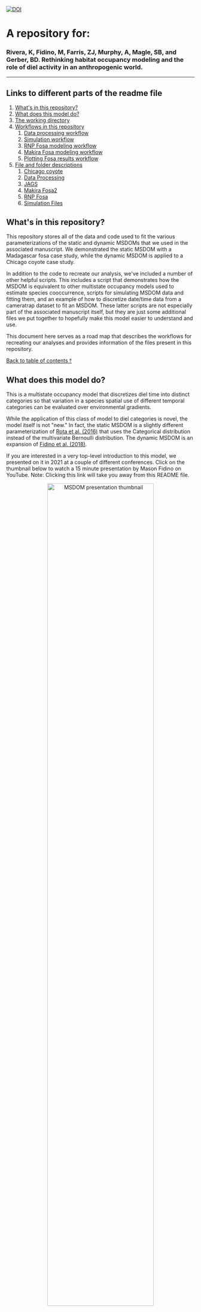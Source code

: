 [![DOI](https://zenodo.org/badge/DOI/10.5281/zenodo.5828410.svg)](https://doi.org/10.5281/zenodo.5828410)


# A repository for:

### Rivera, K, Fidino, M, Farris, ZJ, Murphy, A, Magle, SB, and Gerber, BD. Rethinking habitat occupancy modeling and the role of diel activity in an anthropogenic world. 

---

## Links to different parts of the readme file

1. [What's in this repository?](#whats-in-this-repository)
2. [What does this model do?](#what-does-this-model-do)
3. [The working directory](#the-working-directory)
4. [Workflows in this repository](#workflows-in-this-repository)
	1. [Data processing workflow](#data-processing-workflow)
	2. [Simulation workflow](#simulation-workflow)
	3. [RNP Fosa modeling workflow](#rnp-fosa-modeling-workflow)
	4. [Makira Fosa modeling workflow](#makira-fosa-modeling-workflow)
	5. [Plotting Fosa results workflow](#plotting-fosa-results-workflow)
5. [File and folder descriptions](#file-and-folder-descriptions)
	1. [Chicago coyote](#chicago-coyote)
	2. [Data Processing](#data-processing)
	3. [JAGS](#jags)
	4. [Makira Fosa2](#makira-fosa2)
	5. [RNP Fosa](#rnp-fosa)
	6. [Simulation Files](#simulation-files)



## What's in this repository?

This repository stores all of the data and code used to fit the various parameterizations of the static and dynamic MSDOMs that we used in the associated manuscript. We demonstrated the static MSDOM with a Madagascar fosa case study, while the dynamic MSDOM is applied to a Chicago coyote case study. 

In addition to the code to recreate our analysis, we've included a number of other helpful scripts. This includes a script that demonstrates how the MSDOM is equivalent to other multistate occupancy models used to estimate species cooccurrence, scripts for simulating MSDOM data and fitting them, and an example of how to discretize date/time data from a cameratrap dataset to fit an MSDOM. These latter scripts are not especially part of the associated manuscript itself, but they are just some additional files we put together to hopefully make this model easier to understand and use.

This document here serves as a road map that describes the workflows for recreating our analyses and provides information of the files present in this repository.


[Back to table of contents ⤒](#a-repository-for)

## What does this model do?

This is a multistate occupancy model that discretizes diel time into distinct categories so that variation in a species spatial use of different temporal categories can be evaluated over environmental gradients. 

While the application of this class of model to diel categories is novel, the model itself is not "new." In fact, the static MSDOM is a slightly different parameterization of [Rota et al. (2016)](https://doi.org/10.1111/2041-210X.12587) that uses the Categorical distribution instead of the multivariate Bernoulli distribution. The dynamic MSDOM is an expansion of [Fidino et al. (2018)](https://doi.org/10.1111/2041-210X.13117).

If you are interested in a very top-level introduction to this model, we presented on it in 2021 at a couple of different conferences. Click on the thumbnail below to watch a 15 minute presentation by Mason Fidino on YouTube. Note: Clicking this link will take you away from this README file.


<a target="_blank" rel="noopener noreferrer" href="https://www.youtube.com/watch?v=r1ZMLwPQAkM" title="MSDOM presentation">
  <p align="center">
    <img width="75%" src="img_start.JPG" alt="MSDOM presentation thumbnail"/>
  </p>
</a>


[Back to table of contents ⤒](#a-repository-for)


## The working directory

---

For all scripts in this repository, we assume you have set the working directory as the folder that houses the entire repository. All files that are read in or scripts that are run are made relative to this central directory.

Overall, this repository contains 6 subfolders:

1) The **Chicago coyote** folder includes data, R scripts, and plots specific to case study on coyotes that uses the dynamic MSDOM.
2) The **Data Processing** folder includes R scripts and example data on how to prepare data for the MSDOM.
3) The **JAGS** folder includes JAGS models for the static and dynamic MSDOM, including the full, reduced, and null parameterizations.
4) The **Makira Fosa2** folder includes fosa data from Makira Natural Park and R scripts for fitting the static MSDOM, including model comparison using CPO.
5) The **RNP Fosa** folder includes fosa data from Ranomafana National Park and R scripts for fitting the MSDOM, including model comparison using CPO.
6) The **Simulation Files** folder includes scripts for simulating data under different versions of the static and dynamic MSDOM (full, reduced, null) and fitting these models using JAGS.

[Back to table of contents ⤒](#a-repository-for)


## Workflows in this repository

---

As there are multiple analyses, there are multiple workflows in this repository. We describe each of them here, and then leave the more specific file explanations to later in this README file.

### Data processing workflow

The data processing is simply meant as an example, but because it is important to know how to process the data before modeling we thought it was a good idea to demonstrate this. Within `./Data processing/`, the script `Diel.Occ.Script.R` is provided as an exemplar on how to convert single-state occupancy detection matrices to a 4 state matrix to be used in the MSDOM. This script uses the function script `diel.occ.fun.R`, which is also located in `./Data processing/.`

[Back to table of contents ⤒](#a-repository-for)

### Simulation workflow

#### Static model simulations

All of the code for static model simulations are within `./Simulation Files/`. Simulating and fitting data from a model is perhaps the best way to understand how the model works. There are no simulations in the manuscript. These are provided for folks interested in exploring the workings of the MSDOM.
To start, choose whether you want to simulate the Null, Reduced, or Full MSDOM. The respective simulations files are `sim.data.MSDOM.null.model.r`, `sim.data.MSDOM.reduced.model.r`, and `sim.data.MSDOM.full.model.r`.


The simulation scripts are setup to simulate a default of 100 datasets from the chosen model and output a model object, for example, `sim.full.data`.
Once data is simulated, use the script `fit.sim.data.MSDOM.r` to fit models to each data set. The script is setup to fit the Null, Reduced, and Full MSDOMs. Results are automatically output into sequential files, e.g., `fit.simdata.Full.1.out`.
Model comparison using CPO can be done for each of the three models on each data set using the script `model.comparison.CPO.r`.


#### Dynamic model simulations

The dynamic model simulations have been set up so that all you need to do is source the respective R script of the different dynamic MSDOM parameterizations. They can all be found in `./Simulation Files/dynamic_simulations`. As written, these scripts will simulate the data, fit the model, and then compare the parameter estimates to the true values that generated the data in a plot. We have provided four different parameterizations of the dynamic MSDOM for simulation. For each of these scripts, you can either open it up and run through it on your own, or just source the script relative to the working directory.

- `dynamic_conditional.R`: For the full MSDOM that includes second-order parameters. Example of use: `source("./Simulation Files/dynamic_simulation/dynamic_conditional.R")`.

- `dynamic_conditional_indep.rho.R`: Identical to `dynamic_conditional.R` except the detection states are assumed to be independent. Example of use: `source("./Simulation Files/dynamic_simulation/dynamic_conditional_indep_rho.R")`.

- `dynamic_null.R`: This is still a MSDOM, except there are no second-order parameters in the model. Example of use: `source("./Simulation Files/dynamic_simulation/dynamic_null.R")`

- `dynamic_null_indep_rho.R`: Identical to `dynamic_null.R` except the detection states are assumed to be independent.  Example of use: `source("./Simulation Files/dynamic_simulation/dynamic_null_indep_rho.R")`.


All four of these scripts rely on `./Simulation Files/dynamic_simulation/dynamic_utilities.R`, which is a bunch of helper functions to simulate the data, store the true parameter values, prepare the data for the analysis, and compare the estimated results to the true values. Currently, these scripts are set up to randomly generate parameter values. If you wanted to input your own, you would have to generalize `sim_covariates()` in `dynamic_utilities.R` to accept the parameter values.


[Back to table of contents ⤒](#a-repository-for)


### RNP Fosa modeling workflow


There are two scripts that model fosa data from Ranomafana National Park used in the manuscript (both of which can be found in `./RNP Fosa/`), `RNP.MSDOM.modeling.script.r` and `RNP.MSDOM.modeling.script2.r`. The difference between the scripts is that `RNP.MSDOM.modeling.script2.r` includes a categorical covariate to indicate the survey each of the data come from, 2007 or 2008. Each script fits 9 models, in which covariates are used or not and the model specification is either Full, Null, or Reduced.  For each model fit, CPO is estimated and appended to the file `CPO.out.RNP.csv`.

After a model or models are fit, the `RNP.GOF.r` file can be used to derive a Bayesian p-value for goodness of fit.
A plotting script, `RNP.MSDOM.plotting.r`, is provided to explore estimated parameters and predict occupancy probability using a supported covariate.

[Back to table of contents ⤒](#a-repository-for)


### Makira Fosa modeling workflow

The Makira fosa models are fit in `./Makira Fosa2/`. The script `makira.data.script.r` compiles detection non-detection data across sampled to sites into a single R object (`Makira.data2`) that can be used in fitting MSDOMs.
MSDOMs are fit using the script `makira.modeling.script.r`. There are 6 models fit, with and without a covariate, for each of the Full, Reduced, and Null model specifications. These results are used in the manuscript. Each model object is saved within the `./Makira Fosa2` folder and the CPO value is appended to the file, `CPO.out.Makira.csv`.
The results from model outputs can be viewed using the `makira.MSTOM.plotting.r` script.


[Back to table of contents ⤒](#a-repository-for)

### Plotting Fosa results workflow

These figures are generated within the working directory with the file `Fosa_Plots_Final.R.` This script assumes you have ran through both the RNP Fosa and Makira Fosa modeling workflows, and have saved the model output objects (which are used to plot these results).

[Back to table of contents ⤒](#a-repository-for)

### Chicago coyote modeling workflow

All of the dynamic MSDOM Chicago coyote case study analysis is housed within `./Chicago coyote/`. This folder contains a number of utility functions and sub-folders to store model outputs, data, figures, etc. As the data has already been prepared for analysis, the only script that needs to be opened to fit the models to the coyote data is `./Chicago coyote/fit_models.R`, which sources `./Chicago coyote/prep_objects_for_model.R` to get the data objects ready for modeling in JAGS. The script `./Chicago coyote/fit_models.R` will fit the three separate models to the data and save the model output in `./Chicago coyote/model_output/`. To calculate the CPO score of each model, open and run through `./Chicago coyote/model_selection.R`. Finally, to generate the plots of the best fit model, there are two scripts that need to be ran (one for each figure). For the probability of use plots, run through `./Chicago coyote/calculate_steady_state.R`. To generate the transition probability matrix figure, open up and run through `./Chicago coyote/plot_tpm.R`.

There are a few other scripts that could be considered part of this workflow, but they are all related to pulling in spatial data (e.g., `./Chicago coyote/extract_covariates.R`) or preparing the raw coyote data for analysis (e.g., `./Chicago coyote/scrub_coyote_data.R`). We have left these scripts in this folder, but they are not necessary to recreate the analysis.
 
[Back to table of contents ⤒](#a-repository-for)


## File and folder descriptions

---

### Chicago coyote

`./Chicago coyote/` contains four sub-folders:

**data** - Folder of coyote data files

The data folder has 4 files. These files and their associated metadata are:


**./Chicago coyote/data/camera_active.csv**

This file is used to generate the possible days that coyote were not sampled while the camera was active.

| Column       | Type            | Explanation                                                                                                                                                                                                         |
|--------------|-----------------|---------------------------------------------------------------------------------------------------------------------------------------------------------------------------------------------------------------------|
| Site         | categorical     | The site code for a camera trap location                                                                                                                                                                            |
| Long         | coordinate      | The longitude of a camera trap location                                                                                                                                                                             |
| Lat          | coordinate      | The latitude of a camera trap location                                                                                                                                                                              |
| Crs          | numeric         | The coordinate reference system number (crs) for the site coordiantes                                                                                                                                               |
| Species      | categorical     | The name of the species of this dataset. Should all be 'Coyote'                                                                                                                                                     |
| Season       | categorical     | The season code for sampling. Sampling occurs in January (JA), April (AP), July (JU) and October (OC). The years since 2000 are also tacked on as well. For example, JU16 represents the July 2016 sampling season. |
| Start        | Date (yyyy-m-d) | The start date of a given sampling season. If NA sampling did not occur at that site.                                                                                                                               |
| End          | Date (yyyy-m-d) | The end date of a given sampling season. If NA sampling did not occur at that site.                                                                                                                                 |
| City         | categorical     | City code. chil = Chicago, Illinois                                                                                                                                                                                 |
| Day_{number} | logical         | Column names range from Day_1 to Day_59. Day_1 represents the Start date. If NA sampling did not occur. If 0 then sampling did occur at that site and day.                                                          |


**./Chicago coyote/data/chicago_covars.csv**

These data are generated via the script `./Chicago coyote/extract_covariates.R`. The script also provides links to where the data were collected from (and the manuscript has citations).

| Column       | Type        | Explanation                                                                                    |
|--------------|-------------|------------------------------------------------------------------------------------------------|
| LocationName | categorical | The site code for a camera trap location                                                       |
| tree         | coordinate  | The proportion of tree cover within 1000m of a camera site                                     |
| imperv       | coordinate  | The proportion of impervious cover within 1000m of a camera site                               |
| HU10         | numeric     | The housing density in units per km squared within 1000m of a camera site                      |
| urb          | categorical | The urbanization score generated from the other three covariates. Explained in the manuscript. |

**./Chicago coyote/data/coyote_datetime.csv**

This file is used in the coyote data cleaning when it initially got prepared for analysis (i.e., `./Chicago coyote/scrub_coyote_data.R`)


| Column   | Type                           | Explanation                                                                                                                                                                                                         |
|----------|--------------------------------|---------------------------------------------------------------------------------------------------------------------------------------------------------------------------------------------------------------------|
| Site     | categorical                    | The site code for a camera trap location                                                                                                                                                                            |
| Season   | categorical                    | The season code for sampling. Sampling occurs in January (JA), April (AP), July (JU) and October (OC). The years since 2000 are also tacked on as well. For example, JU16 represents the July 2016 sampling season. |
| Species  | categorical                    | The species, it just says 'Coyote' all the way down.                                                                                                                                                                |
| Datetime | datetime (yyyy-mm-dd hh:mm:ss) | The date and time of the associated camera trap photo. Timezone is America/Chicago.                                                                                                                                 |

**./Chicago coyote/data/day_night_detections.csv**

This file is generated via `./Chicago coyote/scrub_coyote_data.R` and is used in the analysis. It is the coyote detection / non-detection data with discretized diel states.

| Column        | Type                         | Explanation                                                                                                                                                                                                                                                |
|---------------|------------------------------|------------------------------------------------------------------------------------------------------------------------------------------------------------------------------------------------------------------------------------------------------------|
| Site          | categorical                  | The site code for a camera trap location                                                                                                                                                                                                                   |
| Season        | categorical                  | The season code for sampling. Sampling occurs in January (JA), April (AP), July (JU) and October (OC). The years since 2000 are also tacked on as well. For example, JU16 represents the July 2016 sampling season.                                        |
| lat           | coordinate                   | The latitude of a camera trap location                                                                                                                                                                                                                     |
| Long          | coordinate                   | The longitude of a camera trap location                                                                                                                                                                                                                    |
| Start         | date yyyy-mm-dd              | The week that camera trap sampling began for a given season                                                                                                                                                                                                |
| Week_{number} | Detection/non-detection data | The observed state coyote were detected during a given sampling week. NA = sampling did not occur, 1 = coyote not detected, 2 = coyote only detected during the day, 3 = coyote only detected at night, 4 = coyote detected during the day and the night.  |



**figures** - Folder of dynamic MSDOM results using coyote data

The explanation of the files is here is not necessary. They are just drafts of figures from the manuscript.

**mcmc_plots** - Folder of MCMC traceplots of model parameters

**pngs** - Folder of icons used in figures

Again, the files here are not necessary for recreating the analysis (unless you are really excited to generate the last figure in the paper).

`./Chicago coyote/` also contains a number of scripts that were used in the coyote case study:

**analysis_utilities.R** - Contains the function `make_model_matrix`, which
is used to make the design matrix for the dynamic MSDOMs across the three models
fit to the coyote data. This function makes it possible to fit all the models in a for
loop within `./Chicago coyote/fit_models.R`.

**calculate_steady_state.R** - estimates the steady state occupancy from a transition matrix, used after a model has been fit.

**extract_covariates.R** - extracts site-level urbanization covariates. This script requires you to have the associated raster or shape files downloaded on
your local computer (the script outlines where we downloaded them from). Not needed to recreate the analysis, as the covariates are stored in the data sub-folder.

**fit_models.R** - fits the dynamic MSDOM models to the coyote data. Assumes that the repository is the current working directory.

**model_selection.R** - model comparison via CPO, ran after models are fit.

**plot_tpm.R** - evaluates the best fit-model to make the transition probability matrix figure for the coyote case study.

**plot_utilities.R** - model output processing for plotting and other plotting quality of life improvements.

**prep_objects_for_model.R** - Sourced by `fit_models.R` and `model_selection.R` to make these scripts more clear. This script essentially prepares all of the data for analysis. Definitely something to look through if you are running `./Chicago coyote/fit_models.R` as 
a number of objects are created in here that are used (e.g., a `models` data.frame 
with formulas that specify the models being fit).

**scrub_coyote_data.R** - arrange detection non-detection with observed diel states. This is a good example of how you would prepare your raw camera trap data for analysis with a dynamic MSDOM (for the four state model we used).

**spatial_utilities.R** - This contains a suite of functions to extract covariate
data. It's an older working version of https://github.com/mfidino/uwinspatialtools.

**summarise_parameters.R** - processes model fit output. We used this to get expected parameter estimates for the results section and put them into a transition probability matrix (to make is easier to look at). 


[Back to table of contents ⤒](#a-repository-for)


### Data Processing

The `./Data Processing/` folder houses some examples of how to format some raw camera trap data for a static MSDOM.



This folder is for the static MSDOM case studies.

**Example_Detection_Matrix.csv** - single state detection/non-detection matrix

These data are an exmaple of a detection matrix. Columns indicate sampling occasion while rows indicate camera stations.

**Example_Photo_Data.csv** - original photo data relevant to the example detection matrix
| Column       | Type        | Explanation                          |
|--------------|-------------|--------------------------------------|
| Date         | date        | Date fosa was detected               |
| Time         | time        | Time fosa was deteced                |
| Station      | character   | Short hand camera station name       |

**diel.occ.fun.R** - the function called by Diel.Occ.Script.R

**Diel.Occ.Script.R** - script to convert a single-state occupancy detection matrix into a 4 state diel matrix

[Back to table of contents ⤒](#a-repository-for)

### JAGS

The `./JAGS/` sub-folder houses every JAGS script used across both case studies. 

#### Dynamic MSDOMs

Note: These dynamic models have been written in a way to work with the output
from the make_model_matrix function used in `./Chicago coyote/fit_models.R`.  

**jags.dynamic.fake.multistate.R** - standard dynamic occupancy model generalized to be fit with multi-state data

**jags.dynamic.multistate.covars.R** - dynamic MSDOM with second-order
parameters and covariates.

**jags.dynamic.multistate.null.R** - dynamic MSDOM parameterized without second-order parameters


#### Static MSDOMs

##### Full models

**jags.multistate.occ.full.R** - Full MSDOM with probabilities estimated directly (no logit transformation) without site covariates.

**jags.multistate.occ.full.alt.R**- Full MSDOM with probabilities estimated on the logit scale without site covariates. 

**jags.multistate.occ.full.alt.RE.R** - Full MSDOM with probabilities estimated on the logit scale; detection and occupancy parameters are realizations from a higher order Normal distribution (i.e. random effect). No covariates.

**jags.multistate.occ.full.site.covs.by.state.R** - Full MSDOM with probabilities estimated on the logit scale, in which occupancy parameters are modeled using any set or size of site covariates, separately for each state.

**jags.multistate.occ.full.site.covs.R** - Full MSDOM with probabilities estimated on the logit scale, in which occupancy parameters are modeled using the same single site covariate, separately for each state.

**jags.multistate.occ.full.site.covs.RE.R** - Full MSDOM with probabilities estimated on the logit scale, in which occupancy parameters are modeled using separate covariates for each state and detection and occupancy parameters are realizations from a higher order Normal distribution (i.e. random effect).   

##### Reduced models

**jags.multistate.occ.reduced.R** - Reduced MSDOM with probabilities estimated directly (no transformation).

**jags.multistate.occ.reduced.alt.R** - Reduced MSDOM with occupancy probabilities estimated directly and detection probabilities estimated on the logit scale.

**jags.multistate.occ.red.det.full.R** - Reduced MSDOM with a reduced state occupancy parameterization (no transformation) and full state detection probability parameterization (no transformation).

**jags.multistate.occ.reduced.site.covs.R** - Reduced MSDOM in which logit-scaled occupancy parameters are modeled using the same single site covariate and state detection probabilities are reduced (no transformation).

**jags.multistate.occ.reduced.alt.RE.R** - Reduced MSDOM in which all parameters are estimated on the logit scale and state and detection probabilities are realizations from separate higher order Normal distributions (i.e. random effect).   

**jags.multistate.occ.reduced.site.covs.RE.R** - Reduced MSDOM in which all parameters are estimated on the logit scale and state occupancy parameters are modeled using separate (single) site covariates; detection and occupancy parameters are realizations from separate higher order Normal distributions (i.e. random effect).   

**jags.multistate.occ.reduced.site.covs.by.state.R**- Reduced MSDOM in which all parameters are estimated on the logit scale and state occupancy parameters are modeled using any set and any number of separate site covariates.

##### Null models

**jags.multistate.occ.null.R** - Null MSDOM, in which there is no state variation in occupancy or detection parameters; parameters are estimated directly (no transformation).

**jags.multistate.occ.null.alt.R** - Null MSDOM, in which there is no state variation in occupancy or detection parameters; parameters are estimated on the logit scale.

**jags.multistate.occ.null.det.null.R** - Null MSDOM, in which there is no state variation in occupancy or detection parameters; occupancy parameters are estimated on the logit scale and detection parameters are estimated without transformation.

**jags.multistate.occ.null.alt.RE.R** - Null MSDOM, in which there is no state variation in occupancy or detection parameters; detection and occupancy parameters are realizations from separate higher order Normal distributions (i.e. random effect).   

**jags.multistate.occ.null.site.covs.R** - Null MSDOM, in which there is no state variation in occupancy or detection parameters; occupancy parameters are modeled on the logit scale using the same site-covariate and detection parameters are estimated on the logit scale without covariates.   

**jags.multistate.occ.null.site.covs.by.state.R** - Null MSDOM, in which there is no state variation in occupancy or detection parameters; occupancy parameters are modeled on the logit scale using any set of the same site-covariates and detection parameters are estimated on the logit scale without covariates. 

**jags.multistate.occ.null.site.covs.RE.R** - Null MSDOM, in which there is no state variation in occupancy or detection parameters; occupancy parameters are modeled on the logit scale using any set of the same site-covariates and detection parameters are estimated on the logit scale without covariates. Detection and occupancy parameters are realizations from separate higher order Normal distributions (i.e. random effect)

[Back to table of contents ⤒](#a-repository-for)

### Makira Fosa2

The `./Makira Fosa2/` folder contains the scripts used for one of the two fosa static MSDOM analyses.

There are 7 sub-folders:

**AJB-FRK-LKT-MGB-SLJ-SOA-VIN** - Each folder contains site-level diel detection/non-detection data (4 states) and covariate information for the fosa. Csv's contain the following:

***AJB-FRK-LKT-MGB-SLJ-SOA-VIN_Hum***
| Column       | Type        | Explanation                                |
|--------------|-------------|--------------------------------------------|
| Site         | character   | Short hand camera station name             |
| HE           | numeric     | Human Event; human detection within 30min  |
| TN           | numeric     | Number of trap nights                      |
| TS           | numeric     | Trap success; HE/TN                        |
| day.TS       | numeric     | Trap success during day state              |
| night.TS     | numeric     | Trap success during night state            |

***Diel.Occ.AJB-FRK-LKT-MGB-SLJ-SOA-VIN*** - These are detection matrices for fosa. Columns indicate sampling occasion while rows indicate camera stations.

Following this sub-folder there are a number of R scripts and data files:

**makira.data.script.r** - data script to prepare detection data in a format useable for MSDOM model fitting

**Makira.data2** - R object containing the prepared data for model fitting

**Makira.fosa.det.parms.png** - posterior estimates of detection probabilites from the most supported model

**Makira.fosa.occ.parms.png** - posterior estimates of occupancy probabilites from the most supported model

**makira.modeling.script.r** - static MSDOM model fitting to Makira fosa data

**makira.MSTOM.plotting.r** - basic plotting from model output

**multi.state.likelihood.r** - MSDOM likelihood for 4 states used to compare models

**CPO.function.RE.r** - MSDOM likelihood for 4 states used to compare models

**CPO.out.Makira.csv** - script to calculate CPO from a model with random effects on occupancy and detection parameters

[Back to table of contents ⤒](#a-repository-for)

### RNP Fosa

The `./RNP Fosa/` folder contains the data and scripts for the secondary fosa static model analysis. It contains a number of R scripts and data files.

**CPO.function.r** - model comparison script

**CPO.out.RNP.csv** - results of model comparison using CPO

**GOF.r** - posterior predictive check function

**M1.full.fit** - R object of most supported model used for plotting

**RNP.GOF.r** - script to process posterior predictive check

**RNP.MSDOM.modeling.script.r** - fosa RNP model fitting without an effect for survey

**RNP.MSDOM.modeling.script2.r** - fosa RNP model fitting of the same models but with a categorical effect for survey. 

**RNP.MSTOM.plotting.r** - basic plotting of model object

**RNP.fosa.State.Prob.png** - predicted state probabilities varying by distance to nearest village

**RNP.fosa.det.parms.png** - posterior distributions of detection parameters from the most supported model

**RNP.fosa.parms.png** - posterior distributions of occupancy parameters from the most supported model

**RNP2.data** - R object of fosa RNP data

**RNP2007.csv** - prepared 4-state detection/non-detection data of fosa from RNP
| Column                    | Type        | Explanation                                    |
|---------------------------|-------------|------------------------------------------------|
| Site                      | date        | Short hand camera station name                 |
| Easting                   | coordinate  |                                                |
| Northing                  | coordinate  |                                                |
| Distance to closest Town  | numeric     | Distance to closest Town in meters             |
| Distance to closest Road  | numeric     | Distance to closest Road in meters             |
| Distance Matrix           | numeric     |                                                |
| Dog                       | numeric     | Distance to closest Town in meters             |
| Human                     | numeric     | Distance to closest Road in meters             |
| Occ1...                   | numeric     | Detection occasions classified into 1-4 states |

**multi.state.likelihood.r** - MSDOM likelihood function to be used for model comparison 

[Back to table of contents ⤒](#a-repository-for)

### Simulation Files

The `./Simulation Files/` folder is not part of the manuscript, but it does contain a lot of code to simulate and fit static and dynamic MSDOMs, which we hope are useful. 


**dynamic_simulations** - Folder for simulating dynamic MSDOM data. There are four simulation scripts, which can be used to fit the full dynamic MSDOM (with or without
independent detection parameters for the fourth state), as well as the dynamic model
without second order parameters. The final script in here `dynamic_utilities.R`, has
a lot of functions that were written to streamline the simulations, and has some 
functions that are even used in `./Chicago coyote/fit_models.R`.

**MARK.2.species** - Folder containing output results from MARK model fitting using the unconditional 2 species occupancy model

**det.matrix.func.r** - function to put detection parameters into a matrix

**fit.sim.data.MSDOM.r** - fits simulated MSDOM data using JAGS models

**model.comparison.CPO.r** - compares models via CPO

**MSDOM Full comparison with 2.species.occ.model.r** - comparison of the original unconditional two species occupancy model with that of the MSDOM Full model

**MSDOM Full comparison with 2.species.occ.model2.R** - comparison of the conditional two species occupancy model with that of the MSDOM Full model

**multi.state.likelihood.r** - likelihood function for the 4 state MSDOM

**null.model.comparison.r** - compares the null model MSDOM estimates of overall occupancy with estimates of occupancy from simple occupancy model without state designations

**sim.data.MSDOM.full.model.r** - script to simulate data from the full MSDOM

**sim.data.MSDOM.null.model.r** - script to simulate data from the null MSDOM

**sim.data.MSDOM.reduced.model.r** - script to simulate data from the reduced MSDOM

**sim.full.data** - R object of simulated data from the full MSDOM

**sim.null.data** - R object of simulated data from the null MSDOM

**sim.reduced.data** - R object of simulated data from the reduced MSDOM


[Back to table of contents ⤒](#a-repository-for)


<div align="center"><img width="150" height="auto" src="coyote.jpg" alt="A silhouette of a coyote." /></div>
